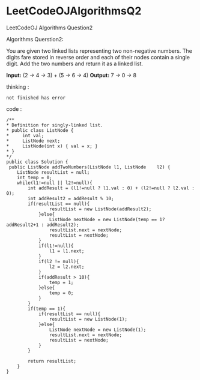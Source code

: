 # LeetCodeOJAlgorithmsQ2
LeetCodeOJ Algorithms Question2

Algorithms Querstion2:

You are given two linked lists representing two non-negative numbers. The digits fare stored in reverse order and each of their nodes contain a single digit. Add the two numbers and return it as a linked list.

**Input:** (2 -> 4 -> 3) + (5 -> 6 -> 4)
**Output:** 7 -> 0 -> 8

thinking :

	not finished has error
	
code :
	
	/**
 	* Definition for singly-linked list.
 	* public class ListNode {
 	*     int val;
 	*     ListNode next;
 	*     ListNode(int x) { val = x; }
 	* }
 	*/
	public class Solution {
   	 public ListNode addTwoNumbers(ListNode l1, ListNode 	l2) {
        ListNode resultList = null;
        int temp = 0;
        while(l1!=null || l2!=null){
            int addResult = (l1!=null ? l1.val : 0) + (l2!=null ? l2.val : 0);
            int addResult2 = addResult % 10;
            if(resultList == null){
                	resultList = new ListNode(addResult2);
            	}else{
                	ListNode nextNode = new ListNode(temp == 1? addResult2+1 : addResult2);
                	resultList.next = nextNode;
                	resultList = nextNode;
            	}
            	if(l1!=null){
                	l1 = l1.next;
            	}
            	if(l2 != null){
                	l2 = l2.next;
            	}
            	if(addResult > 10){
                	temp = 1;
            	}else{
                	temp = 0;
            	}
        	}
        	if(temp == 1){
            	if(resultList == null){
                	resultList = new ListNode(1);
            	}else{
                	ListNode nextNode = new ListNode(1);
                	resultList.next = nextNode;
                	resultList = nextNode;
            	}
        	}
        
        	return resultList;
    	}
	}

